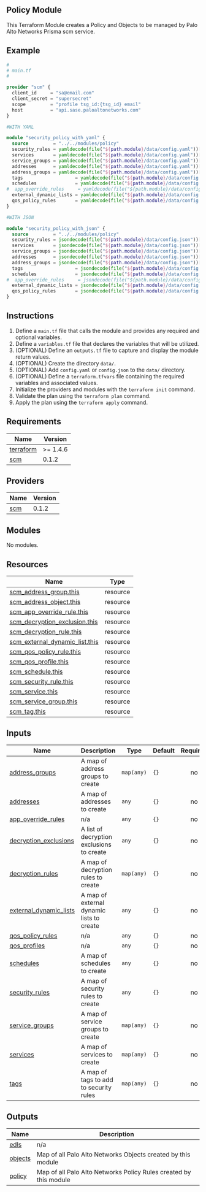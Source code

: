 ## Policy Module

This Terraform Module creates a Policy and Objects to be managed by Palo Alto Networks
Prisma scm service.

## Example

```terraform
#
# main.tf
#

provider "scm" {
  client_id     = "sa@email.com"
  client_secret = "supersecret"
  scope         = "profile tsg_id:{tsg_id} email"
  host          = "api.sase.paloaltonetworks.com"
}

#WITH YAML

module "security_policy_with_yaml" {
  source         = "../../modules/policy"
  security_rules = yamldecode(file("${path.module}/data/config.yaml"))["security_rules"]
  services       = yamldecode(file("${path.module}/data/config.yaml"))["services"]
  service_groups = yamldecode(file("${path.module}/data/config.yaml"))["service_groups"]
  addresses      = yamldecode(file("${path.module}/data/config.yaml"))["addresses"]
  address_groups = yamldecode(file("${path.module}/data/config.yaml"))["address_groups"]
  tags                   = yamldecode(file("${path.module}/data/config.yaml"))["tags"]
  schedules              = yamldecode(file("${path.module}/data/config.yaml"))["schedules"]
#  app_override_rules     = yamldecode(file("${path.module}/data/config.yaml"))["app_override_rules"]
  external_dynamic_lists = yamldecode(file("${path.module}/data/config.yaml"))["external_dynamic_lists"]
  qos_policy_rules       = yamldecode(file("${path.module}/data/config.yaml"))["qos_policy_rules"]
}

#WITH JSON

module "security_policy_with_json" {
  source         = "../../modules/policy"
  security_rules = jsondecode(file("${path.module}/data/config.json"))["security_rules"]
  services       = jsondecode(file("${path.module}/data/config.json"))["services"]
  service_groups = jsondecode(file("${path.module}/data/config.json"))["service_groups"]
  addresses      = jsondecode(file("${path.module}/data/config.json"))["addresses"]
  address_groups = jsondecode(file("${path.module}/data/config.json"))["address_groups"]
  tags                   = jsondecode(file("${path.module}/data/config.json"))["tags"]
  schedules              = jsondecode(file("${path.module}/data/config.json"))["schedules"]
#  app_override_rules     = jsondecode(file("${path.module}/data/config.json"))["app_override_rules"]
  external_dynamic_lists = jsondecode(file("${path.module}/data/config.json"))["external_dynamic_lists"]
  qos_policy_rules       = jsondecode(file("${path.module}/data/config.json"))["qos_policy_rules"]
}
```

## Instructions

1. Define a `main.tf` file that calls the module and provides any required and
optional variables.
2. Define a `variables.tf` file that declares the variables that will be
utilized.
3. (OPTIONAL) Define an `outputs.tf` file to capture and display the module
return values.
4. (OPTIONAL) Create the directory `data/`.
5. (OPTIONAL) Add `config.yaml` or `config.json` to the `data/` directory.
6. (OPTIONAL) Define a `terraform.tfvars` file containing the required
variables and associated values.
7. Initialize the providers and modules with the `terraform init` command.
8. Validate the plan using the `terraform plan` command.
9. Apply the plan using the `terraform apply` command. 

<!-- BEGINNING OF PRE-COMMIT-TERRAFORM DOCS HOOK -->
## Requirements

| Name | Version |
|------|---------|
| <a name="requirement_terraform"></a> [terraform](#requirement\_terraform) | >= 1.4.6 |
| <a name="requirement_scm"></a> [scm](#requirement\_scm) | 0.1.2 |

## Providers

| Name | Version |
|------|---------|
| <a name="provider_scm"></a> [scm](#provider\_scm) | 0.1.2 |

## Modules

No modules.

## Resources

| Name | Type |
|------|------|
| [scm_address_group.this](https://registry.terraform.io/providers/PaloAltoNetworks/scm/0.1.2/docs/resources/address_group) | resource |
| [scm_address_object.this](https://registry.terraform.io/providers/PaloAltoNetworks/scm/0.1.2/docs/resources/address_object) | resource |
| [scm_app_override_rule.this](https://registry.terraform.io/providers/PaloAltoNetworks/scm/0.1.2/docs/resources/app_override_rule) | resource |
| [scm_decryption_exclusion.this](https://registry.terraform.io/providers/PaloAltoNetworks/scm/0.1.2/docs/resources/decryption_exclusion) | resource |
| [scm_decryption_rule.this](https://registry.terraform.io/providers/PaloAltoNetworks/scm/0.1.2/docs/resources/decryption_rule) | resource |
| [scm_external_dynamic_list.this](https://registry.terraform.io/providers/PaloAltoNetworks/scm/0.1.2/docs/resources/external_dynamic_list) | resource |
| [scm_qos_policy_rule.this](https://registry.terraform.io/providers/PaloAltoNetworks/scm/0.1.2/docs/resources/qos_policy_rule) | resource |
| [scm_qos_profile.this](https://registry.terraform.io/providers/PaloAltoNetworks/scm/0.1.2/docs/resources/qos_profile) | resource |
| [scm_schedule.this](https://registry.terraform.io/providers/PaloAltoNetworks/scm/0.1.2/docs/resources/schedule) | resource |
| [scm_security_rule.this](https://registry.terraform.io/providers/PaloAltoNetworks/scm/0.1.2/docs/resources/security_rule) | resource |
| [scm_service.this](https://registry.terraform.io/providers/PaloAltoNetworks/scm/0.1.2/docs/resources/service) | resource |
| [scm_service_group.this](https://registry.terraform.io/providers/PaloAltoNetworks/scm/0.1.2/docs/resources/service_group) | resource |
| [scm_tag.this](https://registry.terraform.io/providers/PaloAltoNetworks/scm/0.1.2/docs/resources/tag) | resource |

## Inputs

| Name | Description | Type | Default | Required |
|------|-------------|------|---------|:--------:|
| <a name="input_address_groups"></a> [address\_groups](#input\_address\_groups) | A map of address groups to create | `map(any)` | `{}` | no |
| <a name="input_addresses"></a> [addresses](#input\_addresses) | A map of addresses to create | `any` | `{}` | no |
| <a name="input_app_override_rules"></a> [app\_override\_rules](#input\_app\_override\_rules) | n/a | `any` | `{}` | no |
| <a name="input_decryption_exclusions"></a> [decryption\_exclusions](#input\_decryption\_exclusions) | A list of decryption exclusions to create | `any` | `{}` | no |
| <a name="input_decryption_rules"></a> [decryption\_rules](#input\_decryption\_rules) | A map of decryption rules to create | `map(any)` | `{}` | no |
| <a name="input_external_dynamic_lists"></a> [external\_dynamic\_lists](#input\_external\_dynamic\_lists) | A map of external dynamic lists to create | `any` | `{}` | no |
| <a name="input_qos_policy_rules"></a> [qos\_policy\_rules](#input\_qos\_policy\_rules) | n/a | `any` | `{}` | no |
| <a name="input_qos_profiles"></a> [qos\_profiles](#input\_qos\_profiles) | n/a | `any` | `{}` | no |
| <a name="input_schedules"></a> [schedules](#input\_schedules) | A map of schedules to create | `any` | `{}` | no |
| <a name="input_security_rules"></a> [security\_rules](#input\_security\_rules) | A map of security rules to create | `any` | `{}` | no |
| <a name="input_service_groups"></a> [service\_groups](#input\_service\_groups) | A map of service groups to create | `map(any)` | `{}` | no |
| <a name="input_services"></a> [services](#input\_services) | A map of services to create | `map(any)` | `{}` | no |
| <a name="input_tags"></a> [tags](#input\_tags) | A map of tags to add to security rules | `map(any)` | `{}` | no |

## Outputs

| Name | Description |
|------|-------------|
| <a name="output_edls"></a> [edls](#output\_edls) | n/a |
| <a name="output_objects"></a> [objects](#output\_objects) | Map of all Palo Alto Networks Objects created by this module |
| <a name="output_policy"></a> [policy](#output\_policy) | Map of all Palo Alto Networks Policy Rules created by this module |
<!-- END OF PRE-COMMIT-TERRAFORM DOCS HOOK -->